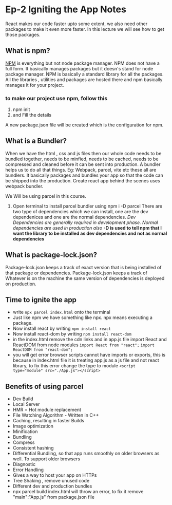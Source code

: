 # Ep-2 Igniting the App Notes
React makes our code faster upto some extent, we also need other packages to make it even more faster. In this lecture we will see how to get those packages. 

## What is npm?
[NPM](https://www.npmjs.com/) is everything but not node package manager. NPM does not have a full form. It basically manages packages but it doesn's stand for node package manager. NPM is basically a standard library for all the packages. All the libraries , utilities and packages are hosted there and npm basically manages it for your project.

### to make our project use npm, follow this 
1. npm init
2. and Fill the details

A new package.json file will be created which is the configuration for npm.

## What is a Bundler?
When we have the html , css and js files then our whole code needs to be bundled together, needs to be minfied, needs to be cached, needs to be compressed and cleaned before it can be sent into production. A bundler helps us to do all that things. Eg: Webpack, parcel, vite etc these all are bundlers. It basically packages and bundles your app so that the code can be shipped into the production.
Create react app behind the scenes uses webpack bundler.

We Will be using parcel in this course.
1. Open terminal to install parcel bundler using npm i -D parcel
There are two type of dependencies which we can install, one are the dev dependenices and one are the normal dependencies.
*Dev Dependencies are generally required in development phase.*
*Normal dependencies are used in production also*
**-D is used to tell npm that I want the library to be installed as dev dependencies and not as normal dependencies**

## What is package-lock.json?
Package-lock.json keeps a track of exact version that is being installed of that package or dependencies. Package-lock.json keeps a track of Whatever is on the machine the same version of dependencies is deployed on production.

## Time to ignite the app
- write 
```npx parcel index.html```
 onto the terminal
- Just like npm we have something like npx. npx means executing a package.
- Now install react by writing 
```npm install react```
- Now install react-dom by writing
```npm install react-dom```
- in the index.html remove the cdn links and in app.js file import React and ReactDOM from node modules
```import React from "react";```
```import ReactDOM from "react-dom";```
- you will get error browser scripts cannot have imports or exports, this is because in index.html file it is treating app.js as a js file and not react library, to fix this error change the type to module
```<script type="module" src="./App.js"></script>```

## Benefits of using parcel
- Dev Build
- Local Server
- HMR = Hot module replacement
- File Watching Algorithm - Written in C++
- Caching, resulting in faster Builds
- Image optimization
- Minification 
- Bundling
- Compress
- Consistent hashing
- Differential Bundling, so that app runs smoothly on older browsers as well. To support older browsers
- Diagnostic
- Error Handling
- Gives a way to host your app on HTTPs
- Tree Shaking , remove unused code
- Different dev and production bundles
- npx parcel build index.html will throw an error, to fix it remove "main":"App.js" from package.json file